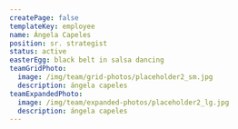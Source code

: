 ```yaml
---
createPage: false
templateKey: employee
name: Ángela Capeles
position: sr. strategist
status: active
easterEgg: black belt in salsa dancing
teamGridPhoto:
  image: /img/team/grid-photos/placeholder2_sm.jpg
  description: ángela capeles
teamExpandedPhoto:
  image: /img/team/expanded-photos/placeholder2_lg.jpg
  description: ángela capeles
---
```

